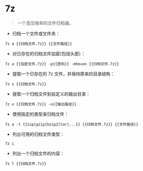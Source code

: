 # 7z

> 一个高压缩率的文件归档器。

- 归档一个文件或文件夹：

`7z a {{归档文件.7z}} {{文件路径}}`

- 对已存在的归档文件加密(包括头部）：

`7z a {{加密文件.7z}} -p{{密码}} -mhe=on {{归档文件.7z}}`

- 提取一个已存在的 7z 文件，并保持原来的目录结构：

`7z x {{归档文件.7z}}`

- 提取一个归档文件到自定义的输出目录：

`7z x {{归档文件.7z}} -o{{输出路径}}`

- 使用指定的类型来归档文件：

`7z a -t {{zip|gzip|bzip2|tar|...}} {{归档文件.7z}} {{文件路径}}`

- 列出可用的归档文件类型：

`7z i`

- 列出一个归档文件的内容：

`7z l {{归档文件.7z}}`

